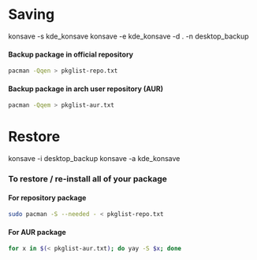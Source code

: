 # Saving
konsave -s kde_konsave
konsave -e kde_konsave -d . -n desktop_backup


#### Backup package in official repository
```bash
pacman -Qqen > pkglist-repo.txt
```

#### Backup package in arch user repository (AUR)
```bash
pacman -Qqem > pkglist-aur.txt
```

# Restore
konsave -i desktop_backup
konsave -a kde_konsave

### To restore / re-install all of your package
#### For repository package
```bash
sudo pacman -S --needed - < pkglist-repo.txt
```

#### For AUR package
```bash
for x in $(< pkglist-aur.txt); do yay -S $x; done
```
